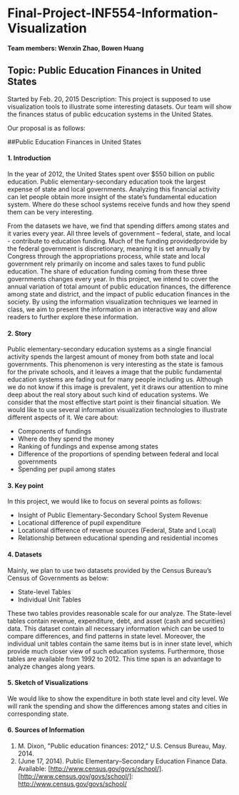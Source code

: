# Final-Project-INF554-Information-Visualization
**Team members: Wenxin Zhao, Bowen Huang**
## Topic: Public Education Finances in United States
Started by Feb. 20, 2015
Description:
This project is supposed to use visualization tools to illustrate some interesting datasets. Our team will show the finances status of public edcucation systems in the United States.

Our proposal is as follows:

##Public Education Finances in United States

#### 1. Introduction
In the year of 2012, the United States spent over $550 billion on public education. Public elementary-secondary education took the largest expense of state and local governments. Analyzing this financial activity can let people obtain more insight of the state’s fundamental education system. Where do these school systems receive funds and how they spend them can be very interesting.

From the datasets we have, we find that spending differs among states and it varies every year. All three levels of government – federal, state, and local - contribute to education funding. Much of the funding providedprovide by the federal government is discretionary, meaning it is set annually by Congress through the appropriations process, while state and local government rely primarily on income and sales taxes to fund public education. The share of education funding coming from these three governments changes every year. In this project, we intend to cover the annual variation of total amount of public education finances, the difference among state and district, and the impact of public education finances in the society. By using the information visualization techniques we learned in class, we aim to present the information in an interactive way and allow readers to further explore these information.

#### 2. Story
Public elementary-secondary education systems as a single financial activity spends the largest amount of money from both state and local governments. This phenomenon is very interesting as the state is famous for the private schools, and it leaves a image that the public fundamental education systems are fading out for many people including us. Although we do not know if this image is prevalent, yet it draws our attention to mine deep about the real story about such kind of education systems. We consider that the most effective start point is their financial situation. We would like to use several information visualization technologies to illustrate different aspects of it. We care about:
 * Components of fundings
 * Where do they spend the money
 * Ranking of fundings and expense among states
 * Difference of the proportions of spending between federal and local governments
 * Spending per pupil among states

#### 3. Key point
In this project, we would like to focus on several points as follows:
 + Insight of Public Elementary-Secondary School System Revenue
 + Locational difference of pupil expenditure
 + Locational difference of revenue sources (Federal, State and Local)
 + Relationship between educational spending and residential incomes

#### 4. Datasets
Mainly, we plan to use two datasets provided by the Census Bureau’s Census of Governments as below:
 + State-level Tables
 + Individual Unit Tables

These two tables provides reasonable scale for our analyze. The State-level tables contain revenue, expenditure, debt, and asset (cash and securities) data. This dataset contain all necessary information which can be used to compare differences, and find patterns in state level. Moreover, the individual unit tables contain the same items but is in inner state level, which provide much closer view of such education systems. Furthermore, those tables are available from 1992 to 2012. This time span is an advantage to analyze changes along years.

#### 5. Sketch of Visualizations
We would like to show the expenditure in both state level and city level. We will rank the spending and show the differences among states and cities in corresponding state.

#### 6. Sources of Information
 1. M. Dixon, "Public education finances: 2012," U.S. Census Bureau, May. 2014.
 2. (June 17, 2014). Public Elementary–Secondary Education Finance Data. Available: [http://www.census.gov/govs/school/].
[http://www.census.gov/govs/school/]: http://www.census.gov/govs/school/
